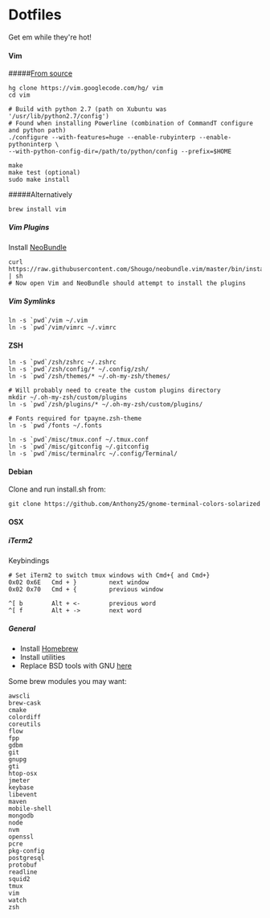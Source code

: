 # Dotfiles

Get em while they're hot!

#### Vim
#####[From source](https://gist.github.com/1348303)
```
hg clone https://vim.googlecode.com/hg/ vim
cd vim

# Build with python 2.7 (path on Xubuntu was '/usr/lib/python2.7/config')
# Found when installing Powerline (combination of CommandT configure and python path)
./configure --with-features=huge --enable-rubyinterp --enable-pythoninterp \
--with-python-config-dir=/path/to/python/config --prefix=$HOME

make
make test (optional)
sudo make install
```

#####Alternatively
```
brew install vim
```

##### Vim Plugins
Install [NeoBundle](https://github.com/Shougo/neobundle.vim)
```
curl https://raw.githubusercontent.com/Shougo/neobundle.vim/master/bin/install.sh | sh
# Now open Vim and NeoBundle should attempt to install the plugins
```

##### Vim Symlinks
```
ln -s `pwd`/vim ~/.vim
ln -s `pwd`/vim/vimrc ~/.vimrc
```


#### ZSH
```
ln -s `pwd`/zsh/zshrc ~/.zshrc
ln -s `pwd`/zsh/config/* ~/.config/zsh/
ln -s `pwd`/zsh/themes/* ~/.oh-my-zsh/themes/

# Will probably need to create the custom plugins directory
mkdir ~/.oh-my-zsh/custom/plugins
ln -s `pwd`/zsh/plugins/* ~/.oh-my-zsh/custom/plugins/

# Fonts required for tpayne.zsh-theme
ln -s `pwd`/fonts ~/.fonts

ln -s `pwd`/misc/tmux.conf ~/.tmux.conf
ln -s `pwd`/misc/gitconfig ~/.gitconfig
ln -s `pwd`/misc/terminalrc ~/.config/Terminal/
```

#### Debian
Clone and run install.sh from:
```
git clone https://github.com/Anthony25/gnome-terminal-colors-solarized
```

#### OSX
##### iTerm2
Keybindings
```
# Set iTerm2 to switch tmux windows with Cmd+{ and Cmd+}
0x02 0x6E   Cmd + }			next window
0x02 0x70   Cmd + {			previous window

^[ b		Alt + <-		previous word
^[ f		Alt + ->		next word
```

##### General
- Install [Homebrew](http://brew.sh/)
- Install utilities
- Replace BSD tools with GNU [here](https://www.topbug.net/blog/2013/04/14/install-and-use-gnu-command-line-tools-in-mac-os-x/)

Some brew modules you may want:
```
awscli
brew-cask
cmake
colordiff
coreutils
flow
fpp
gdbm
git
gnupg
gti
htop-osx
jmeter
keybase
libevent
maven
mobile-shell
mongodb
node
nvm
openssl
pcre
pkg-config
postgresql
protobuf
readline
squid2
tmux
vim
watch
zsh
```
